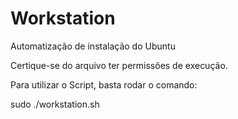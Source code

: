 # Workstation
Automatização de instalação do Ubuntu

Certique-se do arquivo ter permissões de execução.

Para utilizar o Script, basta rodar o comando:

sudo ./workstation.sh

